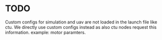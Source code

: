 # TODO

Custom configs for simulation and uav are not loaded in the launch file like ctu. We directly use custom configs instead as also ctu nodes request this information. example: motor paramters.